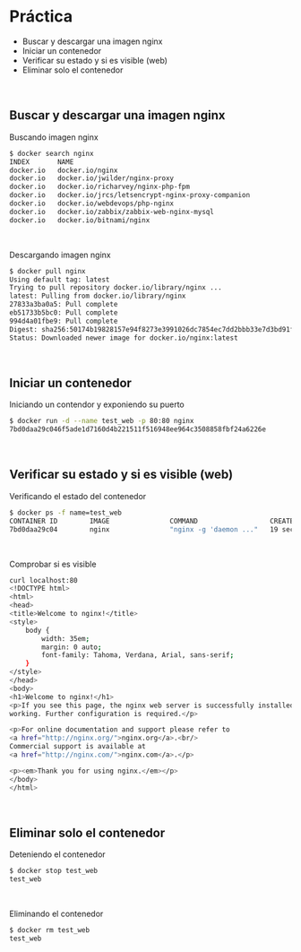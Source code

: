 # Práctica

* Buscar y descargar una imagen nginx
* Iniciar un contenedor
* Verificar su estado y si es visible (web)
* Eliminar solo el contenedor

<br>


## Buscar y descargar una imagen nginx


Buscando imagen nginx

```sh
$ docker search nginx
INDEX       NAME                                                             DESCRIPTION                                     STARS     OFFICIAL   AUTOMATED
docker.io   docker.io/nginx                                                  Official build of Nginx.                        11237     [OK]       
docker.io   docker.io/jwilder/nginx-proxy                                    Automated Nginx reverse proxy for docker c...   1581                 [OK]
docker.io   docker.io/richarvey/nginx-php-fpm                                Container running Nginx + PHP-FPM capable ...   705                  [OK]
docker.io   docker.io/jrcs/letsencrypt-nginx-proxy-companion                 LetsEncrypt container to use with nginx as...   500                  [OK]
docker.io   docker.io/webdevops/php-nginx                                    Nginx with PHP-FPM                              125                  [OK]
docker.io   docker.io/zabbix/zabbix-web-nginx-mysql                          Zabbix frontend based on Nginx web-server ...   95                   [OK]
docker.io   docker.io/bitnami/nginx                                          Bitnami nginx Docker Image                      65                   [OK]
```

<br>

Descargando imagen nginx

```sh
$ docker pull nginx
Using default tag: latest
Trying to pull repository docker.io/library/nginx ... 
latest: Pulling from docker.io/library/nginx
27833a3ba0a5: Pull complete 
eb51733b5bc0: Pull complete 
994d4a01fbe9: Pull complete 
Digest: sha256:50174b19828157e94f8273e3991026dc7854ec7dd2bbb33e7d3bd91f0a4b333d
Status: Downloaded newer image for docker.io/nginx:latest
```

<br>

## Iniciar un contenedor 

Iniciando un contendor y exponiendo su puerto 

```sh
$ docker run -d --name test_web -p 80:80 nginx
7bd0daa29c046f5ade1d7160d4b221511f516948ee964c3508858fbf24a6226e
```

<br>

## Verificar su estado y si es visible (web)

Verificando el estado del contenedor

```sh
$ docker ps -f name=test_web
CONTAINER ID        IMAGE               COMMAND                  CREATED             STATUS              PORTS                NAMES
7bd0daa29c04        nginx               "nginx -g 'daemon ..."   19 seconds ago      Up 18 seconds       0.0.0.0:80->80/tcp   test_web
```

<br>

Comprobar si es visible

```sh
curl localhost:80
<!DOCTYPE html>
<html>
<head>
<title>Welcome to nginx!</title>
<style>
    body {
        width: 35em;
        margin: 0 auto;
        font-family: Tahoma, Verdana, Arial, sans-serif;
    }
</style>
</head>
<body>
<h1>Welcome to nginx!</h1>
<p>If you see this page, the nginx web server is successfully installed and
working. Further configuration is required.</p>

<p>For online documentation and support please refer to
<a href="http://nginx.org/">nginx.org</a>.<br/>
Commercial support is available at
<a href="http://nginx.com/">nginx.com</a>.</p>

<p><em>Thank you for using nginx.</em></p>
</body>
</html>
```

<br>

## Eliminar solo el contenedor

Deteniendo el contenedor

```sh
$ docker stop test_web
test_web

```

<br>

Eliminando el contenedor

```sh
$ docker rm test_web
test_web
```